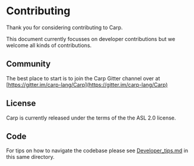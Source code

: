 Contributing
============

Thank you for considering contributing to Carp.

This document currently focusses on developer contributions but
we welcome all kinds of contributions.


Community
---------
The best place to start is to join the Carp Gitter channel over at
[https://gitter.im/carp-lang/Carp](https://gitter.im/carp-lang/Carp)


License
-------
Carp is currently released under the terms of the the ASL 2.0 license.


Code
----
For tips on how to navigate the codebase please see [Developer_tips.md](Developer_tips.md) 
in this same directory.

